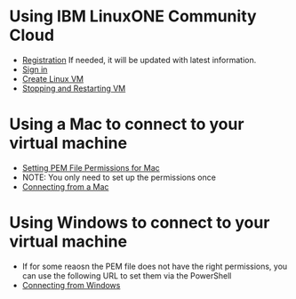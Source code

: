 # Using IBM LinuxONE Community Cloud
- [Registration](./Registration.md) If needed, it will be updated with latest information.
- [Sign in](./Sign%20in.md) 
- [Create Linux VM](./Create%20Linux%20VM.md)
- [Stopping and Restarting VM](./Stopping_and_Restarting.md)

# Using a Mac to connect to your virtual machine
- [Setting PEM File Permissions for Mac](/.Setting%20PEM%20File%20Permissions%20for%20Mac.md)
- NOTE: You only need to set up the permissions once
- [Connecting from a Mac](/.Connecting%20from%20a%20Mac.md)

# Using Windows to connect to your virtual machine
-  If for some reaosn the PEM file does not have the right permissions, you can use the following URL to set them via the PowerShell
-  [Connecting from Windows](/.Connecting%20from%20Windows.md)

